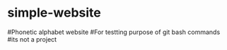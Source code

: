 # simple-website
#Phonetic alphabet website
#For testting purpose of git bash commands
#its not a project
